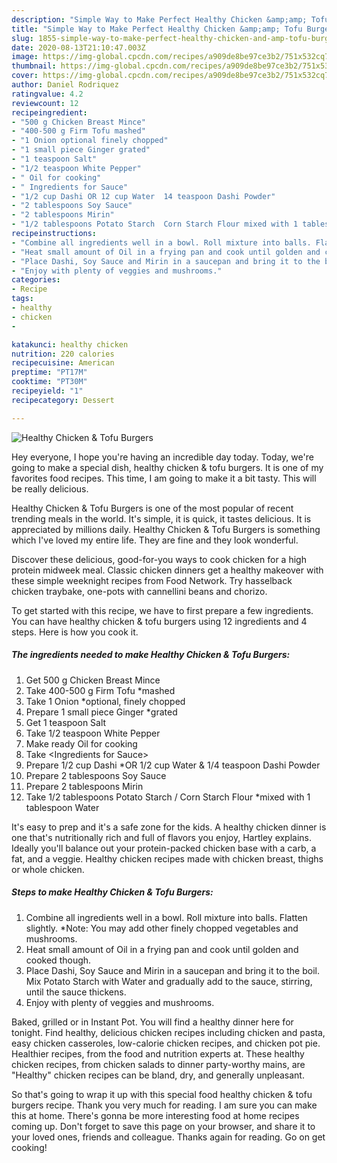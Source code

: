 ```yaml
---
description: "Simple Way to Make Perfect Healthy Chicken &amp;amp; Tofu Burgers"
title: "Simple Way to Make Perfect Healthy Chicken &amp;amp; Tofu Burgers"
slug: 1855-simple-way-to-make-perfect-healthy-chicken-and-amp-tofu-burgers
date: 2020-08-13T21:10:47.003Z
image: https://img-global.cpcdn.com/recipes/a909de8be97ce3b2/751x532cq70/healthy-chicken-tofu-burgers-recipe-main-photo.jpg
thumbnail: https://img-global.cpcdn.com/recipes/a909de8be97ce3b2/751x532cq70/healthy-chicken-tofu-burgers-recipe-main-photo.jpg
cover: https://img-global.cpcdn.com/recipes/a909de8be97ce3b2/751x532cq70/healthy-chicken-tofu-burgers-recipe-main-photo.jpg
author: Daniel Rodriquez
ratingvalue: 4.2
reviewcount: 12
recipeingredient:
- "500 g Chicken Breast Mince"
- "400-500 g Firm Tofu mashed"
- "1 Onion optional finely chopped"
- "1 small piece Ginger grated"
- "1 teaspoon Salt"
- "1/2 teaspoon White Pepper"
- " Oil for cooking"
- " Ingredients for Sauce"
- "1/2 cup Dashi OR 12 cup Water  14 teaspoon Dashi Powder"
- "2 tablespoons Soy Sauce"
- "2 tablespoons Mirin"
- "1/2 tablespoons Potato Starch  Corn Starch Flour mixed with 1 tablespoon Water"
recipeinstructions:
- "Combine all ingredients well in a bowl. Roll mixture into balls. Flatten slightly. *Note: You may add other finely chopped vegetables and mushrooms."
- "Heat small amount of Oil in a frying pan and cook until golden and cooked though."
- "Place Dashi, Soy Sauce and Mirin in a saucepan and bring it to the boil. Mix Potato Starch with Water and gradually add to the sauce, stirring, until the sauce thickens."
- "Enjoy with plenty of veggies and mushrooms."
categories:
- Recipe
tags:
- healthy
- chicken
- 

katakunci: healthy chicken  
nutrition: 220 calories
recipecuisine: American
preptime: "PT17M"
cooktime: "PT30M"
recipeyield: "1"
recipecategory: Dessert

---
```



![Healthy Chicken &amp; Tofu Burgers](https://img-global.cpcdn.com/recipes/a909de8be97ce3b2/751x532cq70/healthy-chicken-tofu-burgers-recipe-main-photo.jpg)

Hey everyone, I hope you're having an incredible day today. Today, we're going to make a special dish, healthy chicken &amp; tofu burgers. It is one of my favorites food recipes. This time, I am going to make it a bit tasty. This will be really delicious.

Healthy Chicken &amp; Tofu Burgers is one of the most popular of recent trending meals in the world. It's simple, it is quick, it tastes delicious. It is appreciated by millions daily. Healthy Chicken &amp; Tofu Burgers is something which I've loved my entire life. They are fine and they look wonderful.

Discover these delicious, good-for-you ways to cook chicken for a high protein midweek meal. Classic chicken dinners get a healthy makeover with these simple weeknight recipes from Food Network. Try hasselback chicken traybake, one-pots with cannellini beans and chorizo.


To get started with this recipe, we have to first prepare a few ingredients. You can have healthy chicken &amp; tofu burgers using 12 ingredients and 4 steps. Here is how you cook it.

<!--inarticleads1-->

##### The ingredients needed to make Healthy Chicken &amp; Tofu Burgers:

1. Get 500 g Chicken Breast Mince
1. Take 400-500 g Firm Tofu *mashed
1. Take 1 Onion *optional, finely chopped
1. Prepare 1 small piece Ginger *grated
1. Get 1 teaspoon Salt
1. Take 1/2 teaspoon White Pepper
1. Make ready  Oil for cooking
1. Take  &lt;Ingredients for Sauce&gt;
1. Prepare 1/2 cup Dashi *OR 1/2 cup Water &amp; 1/4 teaspoon Dashi Powder
1. Prepare 2 tablespoons Soy Sauce
1. Prepare 2 tablespoons Mirin
1. Take 1/2 tablespoons Potato Starch / Corn Starch Flour *mixed with 1 tablespoon Water


It&#39;s easy to prep and it&#39;s a safe zone for the kids. A healthy chicken dinner is one that&#39;s nutritionally rich and full of flavors you enjoy, Hartley explains. Ideally you&#39;ll balance out your protein-packed chicken base with a carb, a fat, and a veggie. Healthy chicken recipes made with chicken breast, thighs or whole chicken. 

<!--inarticleads2-->

##### Steps to make Healthy Chicken &amp; Tofu Burgers:

1. Combine all ingredients well in a bowl. Roll mixture into balls. Flatten slightly. *Note: You may add other finely chopped vegetables and mushrooms.
1. Heat small amount of Oil in a frying pan and cook until golden and cooked though.
1. Place Dashi, Soy Sauce and Mirin in a saucepan and bring it to the boil. Mix Potato Starch with Water and gradually add to the sauce, stirring, until the sauce thickens.
1. Enjoy with plenty of veggies and mushrooms.


Baked, grilled or in Instant Pot. You will find a healthy dinner here for tonight. Find healthy, delicious chicken recipes including chicken and pasta, easy chicken casseroles, low-calorie chicken recipes, and chicken pot pie. Healthier recipes, from the food and nutrition experts at. These healthy chicken recipes, from chicken salads to dinner party-worthy mains, are &#34;Healthy&#34; chicken recipes can be bland, dry, and generally unpleasant. 

So that's going to wrap it up with this special food healthy chicken &amp; tofu burgers recipe. Thank you very much for reading. I am sure you can make this at home. There's gonna be more interesting food at home recipes coming up. Don't forget to save this page on your browser, and share it to your loved ones, friends and colleague. Thanks again for reading. Go on get cooking!

